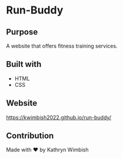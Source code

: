 # Run-Buddy

## Purpose
A website that offers fitness training services.

## Built with
* HTML
* CSS

## Website
https://kwimbish2022.github.io/run-buddy/

## Contribution
Made with ❤️ by Kathryn Wimbish
